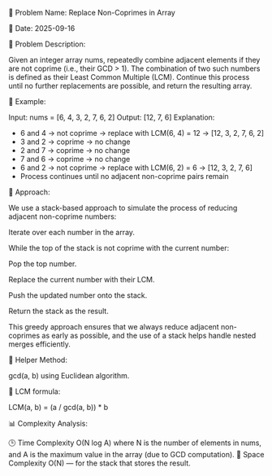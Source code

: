 🧠 Problem Name: Replace Non-Coprimes in Array

📅 Date:
2025-09-16

📌 Problem Description:

Given an integer array nums, repeatedly combine adjacent elements if they are not coprime (i.e., their GCD > 1). The combination of two such numbers is defined as their Least Common Multiple (LCM).
Continue this process until no further replacements are possible, and return the resulting array.

🧮 Example:

Input:  nums = [6, 4, 3, 2, 7, 6, 2]
Output: [12, 7, 6]
Explanation:

- 6 and 4 → not coprime → replace with LCM(6, 4) = 12 → [12, 3, 2, 7, 6, 2]
- 3 and 2 → coprime → no change
- 2 and 7 → coprime → no change
- 7 and 6 → coprime → no change
- 6 and 2 → not coprime → replace with LCM(6, 2) = 6 → [12, 3, 2, 7, 6]
- Process continues until no adjacent non-coprime pairs remain

🚀 Approach:

We use a stack-based approach to simulate the process of reducing adjacent non-coprime numbers:

Iterate over each number in the array.

While the top of the stack is not coprime with the current number:

Pop the top number.

Replace the current number with their LCM.

Push the updated number onto the stack.

Return the stack as the result.

This greedy approach ensures that we always reduce adjacent non-coprimes as early as possible, and the use of a stack helps handle nested merges efficiently.

📎 Helper Method:

gcd(a, b) using Euclidean algorithm.

📎 LCM formula:

LCM(a, b) = (a / gcd(a, b)) * b

📊 Complexity Analysis:

🕒 Time Complexity	O(N log A) where N is the number of elements in nums, and A is the maximum value in the array (due to GCD computation).
🧠 Space Complexity	O(N) — for the stack that stores the result.
